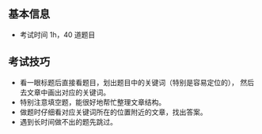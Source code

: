 
## 基本信息

- 考试时间 1h，40 道题目

## 考试技巧

- 看一眼标题后直接看题目，划出题目中的关键词（特别是容易定位的），
  然后去文章中画出对应的关键词。
- 特别注意填空题，能很好地帮忙整理文章结构。
- 做题时仔细看对应关键词所在的位置附近的文章，找出答案。
- 遇到长时间做不出的题先跳过。


